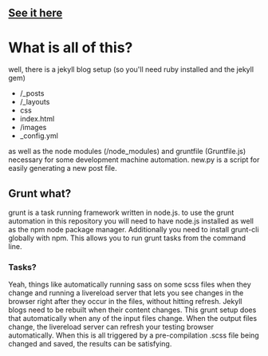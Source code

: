 <h2><a href="http://jmarq.github.io/basketball_charts">See it here</a></h2>
<h1>What is all of this?</h1>
<p>well, there is a jekyll blog setup (so you'll need ruby installed and the jekyll gem) 
	<ul>
		<li>/_posts</li>
		<li>/_layouts</li>
		<li>css</li>
		<li>index.html</li>
		<li>/images</li>
		<li>_config.yml</li>
	</ul>
as well as the node modules (/node_modules) and gruntfile (Gruntfile.js) necessary for some development machine automation. new.py is a script for easily generating a new post file.<p>
<p><h2>Grunt what?</h2>
grunt is a task running framework written in node.js.
to use the grunt automation in this repository you will need to have
node.js installed as well as the npm node package manager. Additionally you need to install grunt-cli globally with npm.  This allows you to run grunt tasks from the command line.  
<h3>Tasks?</h3>
Yeah, things like automatically running sass on some scss files when they change and running a livereload server that lets you see changes in the browser right after they occur in the files, without hitting refresh.  Jekyll blogs need to be rebuilt when their content changes.  This grunt setup does that automatically when any of the input files change. When the output files change, the livereload server can refresh your testing browser automatically.  When this is all triggered by a pre-compilation .scss file being changed and saved, the results can be satisfying.
</p> 
